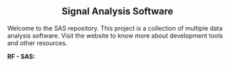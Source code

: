 <div  align="center">
<h2>Signal Analysis Software</h2>
</div>
<p>Welcome to the SAS repository. This project is a collection of multiple data analysis software. Visit the website to know more about development tools and other resources.</p>

<p><strong>RF - SAS:</strong><br/></p>
